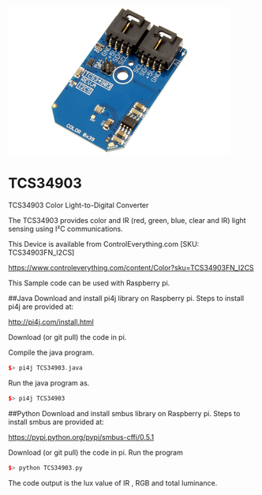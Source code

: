 [![TCS34903](TCS34903_I2CS.png)](https://www.controleverything.com/content/Color?sku=TCS34903FN_I2CS)
# TCS34903
TCS34903 Color Light-to-Digital Converter  

The TCS34903 provides color and IR (red, green, blue, clear and IR) light sensing using I²C communications.

This Device is available from ControlEverything.com [SKU: TCS34903FN_I2CS]

https://www.controleverything.com/content/Color?sku=TCS34903FN_I2CS

This Sample code can be used with Raspberry pi.

##Java 
Download and install pi4j library on Raspberry pi. Steps to install pi4j are provided at:

http://pi4j.com/install.html

Download (or git pull) the code in pi.

Compile the java program.
```cpp
$> pi4j TCS34903.java
```

Run the java program as.
```cpp
$> pi4j TCS34903
```

##Python 
Download and install smbus library on Raspberry pi. Steps to install smbus are provided at:

https://pypi.python.org/pypi/smbus-cffi/0.5.1

Download (or git pull) the code in pi. Run the program

```cpp
$> python TCS34903.py
```

The code output is the lux value of IR , RGB  and total luminance.

